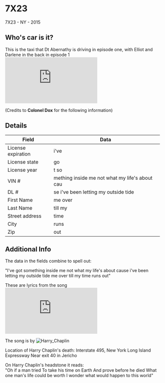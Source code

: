 7X23
====

7X23 - NY - 2015

Who's car is it? 
----------------

This is the taxi that Dt Abernathy is driving in episode one, with Elliot and Darlene in the back in episode 1 ![eps3.0_power-saver-mode.h](https://github.com/z3r07h/Mr-R0B0T-s03-ARG/tree/master/Episodes/eps3.0_power-saver-mode.h)

(Credits to **Colonel Dox** for the following information)


Details
-------

| Field | Data |
| --- | --- |
| License expiration | i've |
| License state | go |
| License year | t so |
| VIN # | mething inside me not what my life's about cau |
| DL # | se i've been letting my outside tide |
| First Name | me over |
| Last Name | till my |
| Street address | time |
| City | runs |
| Zip | out |


Additional Info
---------------

The data in the fields combine to spell out:

"I've got something inside me not what my life's about cause i've been letting my outside tide
me over till my time runs out"

These are lyrics from the song ![Taxi](https://www.azlyrics.com/lyrics/harrychapin/taxi.html)

The song is by ![Harry_Chaplin](https://en.wikipedia.org/wiki/Harry_Chapin)

Location of Harry Chaplin's death:
Interstate 495, New York  Long Island Expressway  Near exit 40 in Jericho

On Harry Chaplin's headstone it reads:\
"Oh if a man tried
To take his time on Earth
And prove before he died
What one man's life could be worth
I wonder what would happen
to this world"


